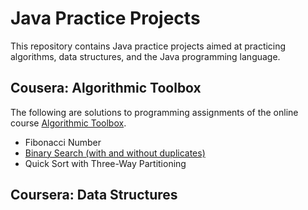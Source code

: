 # Java Practice Projects
This repository contains Java practice projects aimed at practicing algorithms, data structures, and the Java programming language.

## Cousera: Algorithmic Toolbox
The following are solutions to programming assignments of the online course [Algorithmic Toolbox](https://www.coursera.org/learn/algorithmic-toolbox).
- Fibonacci Number
- [Binary Search (with and without duplicates)](/practice-project/src/Fibonacci.java)
- Quick Sort with Three-Way Partitioning

## Coursera: Data Structures
